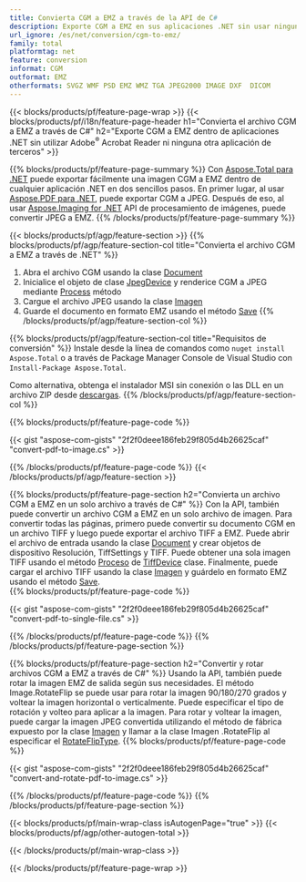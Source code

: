 ```yaml
---
title: Convierta CGM a EMZ a través de la API de C#
description: Exporte CGM a EMZ en sus aplicaciones .NET sin usar ninguna aplicación de terceros
url_ignore: /es/net/conversion/cgm-to-emz/
family: total
platformtag: net
feature: conversion
informat: CGM
outformat: EMZ
otherformats: SVGZ WMF PSD EMZ WMZ TGA JPEG2000 IMAGE DXF  DICOM
---
```

{{< blocks/products/pf/feature-page-wrap >}}
{{< blocks/products/pf/i18n/feature-page-header h1="Convierta el archivo CGM a EMZ a través de C#" h2="Exporte CGM a EMZ dentro de aplicaciones .NET sin utilizar Adobe<sup>&reg;</sup> Acrobat Reader ni ninguna otra aplicación de terceros" >}}

{{% blocks/products/pf/feature-page-summary %}}
Con [Aspose.Total para .NET](https://products.aspose.com/total/net/) puede exportar fácilmente una imagen CGM a EMZ dentro de cualquier aplicación .NET en dos sencillos pasos. En primer lugar, al usar [Aspose.PDF para .NET](https://products.aspose.com/pdf/net/), puede exportar CGM a JPEG. Después de eso, al usar [Aspose.Imaging for .NET](https://products.aspose.com/imaging/net/) API de procesamiento de imágenes, puede convertir JPEG a EMZ.
{{% /blocks/products/pf/feature-page-summary  %}}

{{< blocks/products/pf/agp/feature-section >}}
{{% blocks/products/pf/agp/feature-section-col title="Convierta el archivo CGM a EMZ a través de .NET" %}}
1. Abra el archivo CGM usando la clase [Document](https://reference.aspose.com/pdf/net/aspose.pdf/document)
2. Inicialice el objeto de clase [JpegDevice](https://reference.aspose.com/pdf/net/aspose.pdf.devices/jpegdevice) y renderice CGM a JPEG mediante [Process](https://reference.aspose.com/pdf/net/aspose.pdf.devices.pagedevice/process/methods/1) método
3. Cargue el archivo JPEG usando la clase [Imagen](https://reference.aspose.com/imaging/net/aspose.imaging/image)
4. Guarde el documento en formato EMZ usando el método [Save](https://reference.aspose.com/imaging/net/aspose.imaging.image/save/methods/4)
{{% /blocks/products/pf/agp/feature-section-col %}}

{{% blocks/products/pf/agp/feature-section-col title="Requisitos de conversión" %}}
Instale desde la línea de comandos como ```nuget install Aspose.Total``` o a través de Package Manager Console de Visual Studio con ```Install-Package Aspose.Total```.

Como alternativa, obtenga el instalador MSI sin conexión o las DLL en un archivo ZIP desde [descargas](https://releases.aspose.com/total/net).
{{% /blocks/products/pf/agp/feature-section-col %}}

{{% blocks/products/pf/feature-page-code %}}

{{< gist "aspose-com-gists" "2f2f0deee186feb29f805d4b26625caf" "convert-pdf-to-image.cs" >}}


{{% /blocks/products/pf/feature-page-code %}}
{{< /blocks/products/pf/agp/feature-section >}}

{{% blocks/products/pf/feature-page-section  h2="Convierta un archivo CGM a EMZ en un solo archivo a través de C#" %}}
Con la API, también puede convertir un archivo CGM a EMZ en un solo archivo de imagen. Para convertir todas las páginas, primero puede convertir su documento CGM en un archivo TIFF y luego puede exportar el archivo TIFF a EMZ. Puede abrir el archivo de entrada usando la clase [Document](https://reference.aspose.com/pdf/net/aspose.pdf/document) y crear objetos de dispositivo Resolución, TiffSettings y TIFF. Puede obtener una sola imagen TIFF usando el método [Proceso](https://reference.aspose.com/pdf/net/aspose.pdf.devices.documentdevice/process/methods/3) de [TiffDevice](https://reference.aspose.com/pdf/net/aspose.pdf.devices/tiffdevice) clase. Finalmente, puede cargar el archivo TIFF usando la clase [Imagen](https://reference.aspose.com/imaging/net/aspose.imaging/image)
y guárdelo en formato EMZ usando el método [Save](https://reference.aspose.com/imaging/net/aspose.imaging.image/save/methods/4).  
{{% blocks/products/pf/feature-page-code %}}

{{< gist "aspose-com-gists" "2f2f0deee186feb29f805d4b26625caf" "convert-pdf-to-single-file.cs" >}}

{{% /blocks/products/pf/feature-page-code  %}}
{{% /blocks/products/pf/feature-page-section %}}

{{% blocks/products/pf/feature-page-section  h2="Convertir y rotar archivos CGM a EMZ a través de C#" %}}
Usando la API, también puede rotar la imagen EMZ de salida según sus necesidades. El método Image.RotateFlip se puede usar para rotar la imagen 90/180/270 grados y voltear la imagen horizontal o verticalmente. Puede especificar el tipo de rotación y volteo para aplicar a la imagen. Para rotar y voltear la imagen, puede cargar la imagen JPEG convertida utilizando el método de fábrica expuesto por la clase [Imagen](https://reference.aspose.com/imaging/net/aspose.imaging/image) y llamar a la clase Imagen .RotateFlip al especificar el [RotateFlipType](https://reference.aspose.com/imaging/net/aspose.imaging/rotatefliptype). 
{{% blocks/products/pf/feature-page-code %}}

{{< gist "aspose-com-gists" "2f2f0deee186feb29f805d4b26625caf" "convert-and-rotate-pdf-to-image.cs" >}}

{{% /blocks/products/pf/feature-page-code  %}}
{{% /blocks/products/pf/feature-page-section %}}

{{< blocks/products/pf/main-wrap-class isAutogenPage="true" >}}
{{< blocks/products/pf/agp/other-autogen-total >}}


{{< /blocks/products/pf/main-wrap-class >}}

{{< /blocks/products/pf/feature-page-wrap >}}